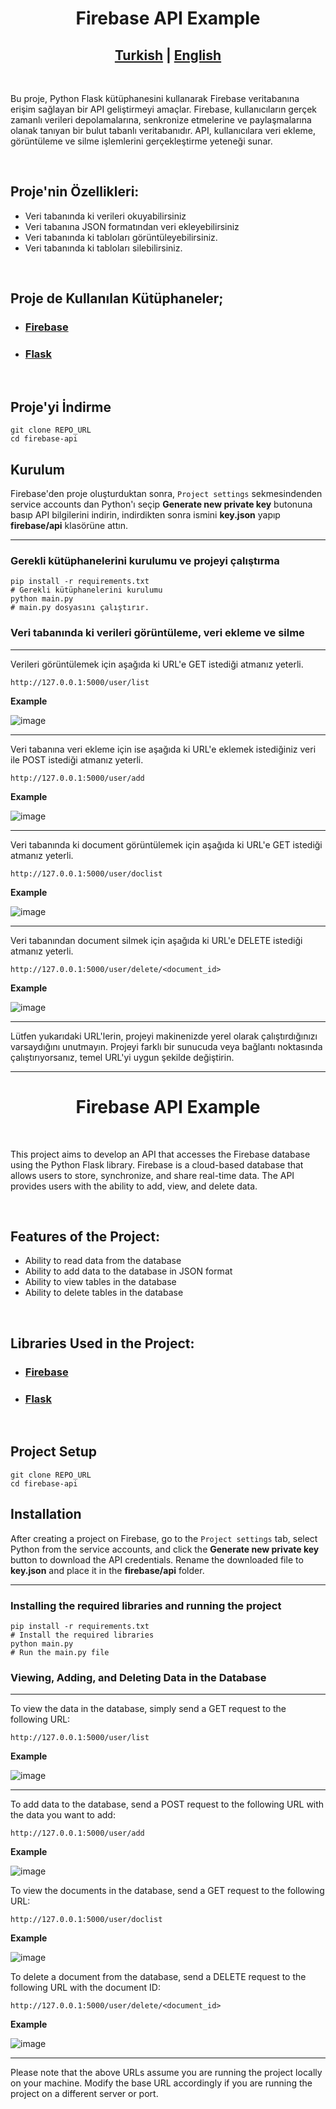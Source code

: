 <h1 id="tr" align="center">Firebase API Example</h1>

<h2 align="center"> <a href="#tr">Turkish</a> | <a href="#eng">English</a>  </h2>

<br>

Bu proje, Python Flask kütüphanesini kullanarak Firebase veritabanına erişim sağlayan bir API geliştirmeyi amaçlar. Firebase, kullanıcıların gerçek zamanlı verileri depolamalarına, senkronize etmelerine ve paylaşmalarına olanak tanıyan bir bulut tabanlı veritabanıdır. API, kullanıcılara veri ekleme, görüntüleme ve silme işlemlerini gerçekleştirme yeteneği sunar.

<br>

## Proje'nin Özellikleri:

-   Veri tabanında ki verileri okuyabilirsiniz
-   Veri tabanına JSON formatından veri ekleyebilirsiniz
-   Veri tabanında ki tabloları görüntüleyebilirsiniz.
-   Veri tabanında ki tabloları silebilirsiniz.

<br>

## Proje de Kullanılan Kütüphaneler;

-   ### [Firebase](https://pypi.org/project/firebase-admin/)

-   ### [Flask](https://pypi.org/project/Flask/)

<br>

## Proje'yi İndirme

```shell
git clone REPO_URL
cd firebase-api
```

## Kurulum

Firebase'den proje oluşturduktan sonra, `Project settings` sekmesindenden service accounts dan Python'ı seçip **Generate new private key** butonuna basıp API bilgilerini indirin, indirdikten sonra ismini **key.json** yapıp **firebase/api** klasörüne attın.

<hr>

### Gerekli kütüphanelerini kurulumu ve projeyi çalıştırma

```shell
pip install -r requirements.txt
# Gerekli kütüphanelerini kurulumu
python main.py
# main.py dosyasını çalıştırır.
```

### Veri tabanında ki verileri görüntüleme, veri ekleme ve silme

<hr>

Verileri görüntülemek için aşağıda ki URL'e GET istediği atmanız yeterli.

```shell
http://127.0.0.1:5000/user/list
```

**Example**

![image](/images/example2.png)

<hr>

Veri tabanına veri ekleme için ise aşağıda ki URL'e eklemek istediğiniz veri ile POST istediği atmanız yeterli.

```shell
http://127.0.0.1:5000/user/add
```

**Example**

![image](/images/example1.png)

<hr>

Veri tabanında ki document görüntülemek için aşağıda ki URL'e GET istediği atmanız yeterli.

```shell
http://127.0.0.1:5000/user/doclist
```

**Example**

![image](/images/example3.png)

<hr>

Veri tabanından document silmek için aşağıda ki URL'e DELETE istediği atmanız yeterli.

```shell
http://127.0.0.1:5000/user/delete/<document_id>
```

**Example**

![image](/images/example4.png)

<hr>

Lütfen yukarıdaki URL'lerin, projeyi makinenizde yerel olarak çalıştırdığınızı varsaydığını unutmayın. Projeyi farklı bir sunucuda veya bağlantı noktasında çalıştırıyorsanız, temel URL'yi uygun şekilde değiştirin.

<hr>

<h1 id="eng" align="center">Firebase API Example</h1>

<br>

This project aims to develop an API that accesses the Firebase database using the Python Flask library. Firebase is a cloud-based database that allows users to store, synchronize, and share real-time data. The API provides users with the ability to add, view, and delete data.

<br>

## Features of the Project:

-   Ability to read data from the database
-   Ability to add data to the database in JSON format
-   Ability to view tables in the database
-   Ability to delete tables in the database

<br>

## Libraries Used in the Project:

-   ### [Firebase](https://pypi.org/project/firebase-admin/)

-   ### [Flask](https://pypi.org/project/Flask/)

<br>

## Project Setup

```shell
git clone REPO_URL
cd firebase-api
```

## Installation

After creating a project on Firebase, go to the `Project settings` tab, select Python from the service accounts, and click the **Generate new private key** button to download the API credentials. Rename the downloaded file to **key.json** and place it in the **firebase/api** folder.

<hr>

### Installing the required libraries and running the project

```shell
pip install -r requirements.txt
# Install the required libraries
python main.py
# Run the main.py file
```

### Viewing, Adding, and Deleting Data in the Database

<hr>

To view the data in the database, simply send a GET request to the following URL:

```shell
http://127.0.0.1:5000/user/list
```

**Example**

![image](/images/example2.png)

<hr>

To add data to the database, send a POST request to the following URL with the data you want to add:

```shell
http://127.0.0.1:5000/user/add
```

**Example**

![image](/images/example1.png)

To view the documents in the database, send a GET request to the following URL:

```shell
http://127.0.0.1:5000/user/doclist
```

**Example**

![image](/images/example3.png)

To delete a document from the database, send a DELETE request to the following URL with the document ID:

```shell
http://127.0.0.1:5000/user/delete/<document_id>
```

**Example**

![image](/images/example4.png)

<hr>

Please note that the above URLs assume you are running the project locally on your machine. Modify the base URL accordingly if you are running the project on a different server or port.

